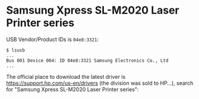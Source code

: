 # Samsung Xpress SL-M2020 Laser Printer series

USB Vendor/Product IDs is `04e8:3321`:

```
$ lsusb
...
Bus 001 Device 004: ID 04e8:3321 Samsung Electronics Co., Ltd
...
```

The official place to download the latest driver is https://support.hp.com/us-en/drivers (the division was sold to HP...), search
for "Samsung Xpress SL-M2020 Laser Printer series":



